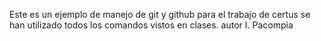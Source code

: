 Este es un ejemplo de manejo de git y github para el trabajo de certus
se han utilizado todos los comandos vistos en clases.
autor I. Pacompia
